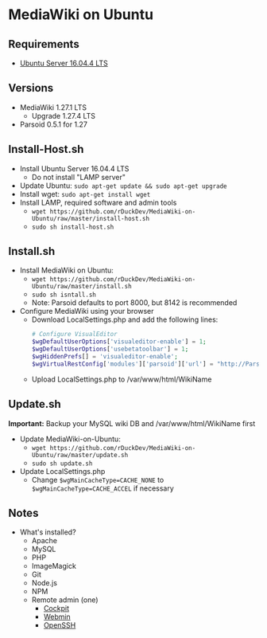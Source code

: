 # MediaWiki on Ubuntu

## Requirements

* [Ubuntu Server 16.04.4 LTS](https://www.ubuntu.com/download/server)

## Versions

* MediaWiki 1.27.1 LTS
  * Upgrade 1.27.4 LTS
* Parsoid 0.5.1 for 1.27

## Install-Host.sh

* Install Ubuntu Server 16.04.4 LTS
  * Do not install "LAMP server"
* Update Ubuntu: `sudo apt-get update && sudo apt-get upgrade`
* Install wget: `sudo apt-get install wget`
* Install LAMP, required software and admin tools
  * `wget https://github.com/rDuckDev/MediaWiki-on-Ubuntu/raw/master/install-host.sh`
  * `sudo sh install-host.sh`

## Install.sh

* Install MediaWiki on Ubuntu:
  * `wget https://github.com/rDuckDev/MediaWiki-on-Ubuntu/raw/master/install.sh`
  * `sudo sh isntall.sh`
  * Note: Parsoid defaults to port 8000, but 8142 is recommended
* Configure MediaWiki using your browser
  * Download LocalSettings.php and add the following lines:
    ```php
    # Configure VisualEditor
    $wgDefaultUserOptions['visualeditor-enable'] = 1;
    $wgDefaultUserOptions['usebetatoolbar'] = 1;
    $wgHiddenPrefs[] = 'visualeditor-enable';
    $wgVirtualRestConfig['modules']['parsoid']['url'] = "http://ParsoidURL:8142";
    ```
  * Upload LocalSettings.php to /var/www/html/WikiName

## Update.sh

**Important:** Backup your MySQL wiki DB and /var/www/html/WikiName first

* Update MediaWiki-on-Ubuntu:
  * `wget https://github.com/rDuckDev/MediaWiki-on-Ubuntu/raw/master/update.sh`
  * `sudo sh update.sh`
* Update LocalSettings.php
  * Change `$wgMainCacheType=CACHE_NONE` to `$wgMainCacheType=CACHE_ACCEL` if necessary

## Notes

* What's installed?
  * Apache
  * MySQL
  * PHP
  * ImageMagick
  * Git
  * Node.js
  * NPM
  * Remote admin (one)
    * [Cockpit](http://cockpit-project.org/)
    * [Webmin](https://doxfer.webmin.com/Webmin/Main_Page)
	* [OpenSSH](http://www.openssh.com/)